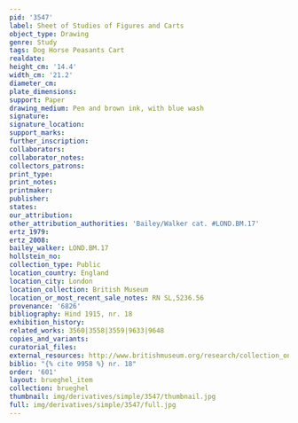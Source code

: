 ```yaml
---
pid: '3547'
label: Sheet of Studies of Figures and Carts
object_type: Drawing
genre: Study
tags: Dog Horse Peasants Cart
realdate: 
height_cm: '14.4'
width_cm: '21.2'
diameter_cm: 
plate_dimensions: 
support: Paper
drawing_medium: Pen and brown ink, with blue wash
signature: 
signature_location: 
support_marks: 
further_inscription: 
collaborators: 
collaborator_notes: 
collectors_patrons: 
print_type: 
print_notes: 
printmaker: 
publisher: 
states: 
our_attribution: 
other_attribution_authorities: 'Bailey/Walker cat. #LOND.BM.17'
ertz_1979: 
ertz_2008: 
bailey_walker: LOND.BM.17
hollstein_no: 
collection_type: Public
location_country: England
location_city: London
location_collection: British Museum
location_or_most_recent_sale_notes: RN SL,5236.56
provenance: '6826'
bibliography: Hind 1915, nr. 18
exhibition_history: 
related_works: 3560|3558|3559|9633|9648
copies_and_variants: 
curatorial_files: 
external_resources: http://www.britishmuseum.org/research/collection_online/collection_object_details.aspx?objectId=712297&partId=1&searchText=SL%2C5236.56&view=list&page=1
biblio: "{% cite 9958 %} nr. 18"
order: '601'
layout: brueghel_item
collection: brueghel
thumbnail: img/derivatives/simple/3547/thumbnail.jpg
full: img/derivatives/simple/3547/full.jpg
---
```

